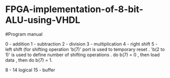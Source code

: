 # FPGA-implementation-of-8-bit-ALU-using-VHDL

#Program manual

0 - addition
1 - subtraction
2 - division
3 - multiplication
4 - right shift
5 - left shift
(for shifting operation 'b(7)' port is used to temporary reset . 'b(2 to 1)' is used to define number of shifting operations . 
do b(7) = 0 , then load data , then do b(7) = 1.

8 - 14 logical
15 - buffer

